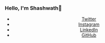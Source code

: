 ### Hello, I'm Shashwath👋

<!--
**shashshenoy/shashshenoy** is a ✨ _special_ ✨ repository because its `README.md` (this file) appears on your GitHub profile.

Here are some ideas to get you started:

- 🔭 I’m currently working on ...
- 🌱 I’m currently learning ...
- 👯 I’m looking to collaborate on ...
- 🤔 I’m looking for help with ...
- 💬 Ask me about ...
- 📫 How to reach me: ...
- 😄 Pronouns: ...
- ⚡ Fun fact: ...
-->
<center>
							<ul class="icons">
									<li><a href="https://twitter.com/shashshenoy27" target="_blank" class="icon brands fa-twitter"><span class="label">Twitter</span></a></li>
									<li><a href="https://www.instagram.com/shashshenoy27/" target="_blank" class="icon brands fa-instagram"><span class="label">Instagram</span></a></li>
									<li><a href="https://www.linkedin.com/in/shashwath-shenoy-m-a47948202/" target="_blank" class="icon brands fa-linkedin-in"><span class="label">LinkedIn</span></a></li>
									<li><a href="https://github.com/shashshenoy27" target="_blank" class="icon brands fa-github"><span class="label">GitHub</span></a></li>
								</ul>
							</center>
